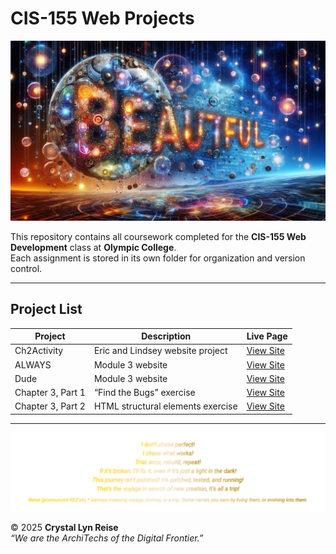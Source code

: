 # CIS-155 Web Projects

![Beautiful Banner](./beaut.2.jpg)

This repository contains all coursework completed for the **CIS-155 Web Development** class at **Olympic College**.  
Each assignment is stored in its own folder for organization and version control.

---

## Project List

| Project | Description | Live Page |
|----------|--------------|-----------|
| Ch2Activity | Eric and Lindsey website project | [View Site](https://olympicc1.github.io/CIS-155/Ch2Activity/) |
| ALWAYS | Module 3 website | [View Site](https://olympicc1.github.io/CIS-155/ALWAYS/) |
| Dude | Module 3 website | [View Site](https://olympicc1.github.io/CIS-155/Dude/) |
| Chapter 3, Part 1 | “Find the Bugs” exercise | [View Site](https://olympicc1.github.io/CIS-155/Chapter%203%2C%20Part%201%20Exercise%20Code/) |
| Chapter 3, Part 2 | HTML structural elements exercise | [View Site](https://olympicc1.github.io/CIS-155/Chapter%203%2C%20Part%202%20Exercise%20Code/) |

---

![Tagline](./tagline.svg)

© 2025 **Crystal Lyn Reise**  
*“We are the ArchiTechs of the Digital Frontier.”*
